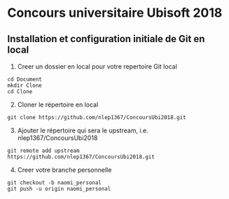 # Concours universitaire Ubisoft 2018

## Installation et configuration initiale de Git en local

1) Creer un dossier en local pour votre repertoire Git local
```
cd Document
mkdir Clone
cd Clone
```

2) Cloner le répertoire en local
```
git clone https://github.com/nlep1367/ConcoursUbi2018.git
```

3) Ajouter le répertoire qui sera le upstream, i.e. nlep1367/ConcoursUbi2018
```
git remote add upstream https://github.com/nlep1367/ConcoursUbi2018.git
```

4) Creer votre branche personnelle
```
git checkout -b naomi_personal
git push -u origin naomi_personal
```